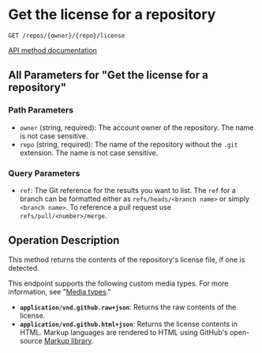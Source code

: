 # Get the license for a repository

`GET /repos/{owner}/{repo}/license`

[API method documentation](https://docs.github.com/rest/licenses/licenses#get-the-license-for-a-repository)

## All Parameters for "Get the license for a repository"

### Path Parameters

- `owner` (string, required): The account owner of the repository. The name is not case sensitive.
- `repo` (string, required): The name of the repository without the `.git` extension. The name is not case sensitive.
### Query Parameters

- `ref`: The Git reference for the results you want to list. The `ref` for a branch can be formatted either as `refs/heads/<branch name>` or simply `<branch name>`. To reference a pull request use `refs/pull/<number>/merge`.

## Operation Description

This method returns the contents of the repository's license file, if one is detected.

This endpoint supports the following custom media types. For more information, see "[Media types](https://docs.github.com/rest/using-the-rest-api/getting-started-with-the-rest-api#media-types)."

- **`application/vnd.github.raw+json`**: Returns the raw contents of the license.
- **`application/vnd.github.html+json`**: Returns the license contents in HTML. Markup languages are rendered to HTML using GitHub's open-source [Markup library](https://github.com/github/markup).
